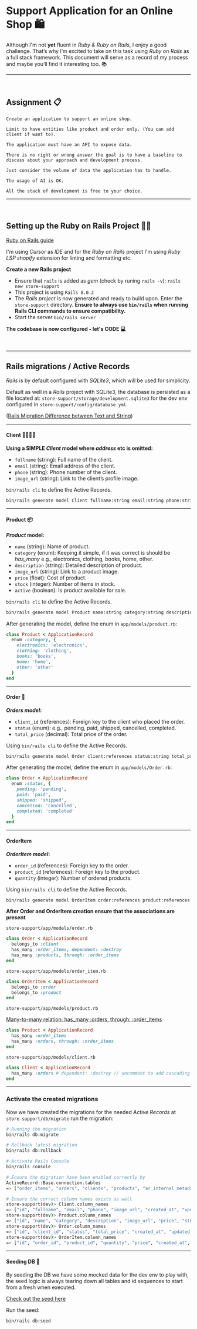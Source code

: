# Support Application for an Online Shop 🛍️

Although I'm not **yet** fluent in _Ruby & Ruby on Rails_, I enjoy a good challenge. That’s why I’m excited to take on this task using _Ruby on Rails_ as a full stack framework. This document will serve as a record of my process and maybe you’ll find it interesting too. 📚

---

<br>

## Assignment 📋

```text
Create an application to support an online shop.

Limit to have entities like product and order only. (You can add client if want to).

The application must have an API to expose data.

There is no right or wrong answer the goal is to have a baseline to discuss about your approach and development process.

Just consider the volume of data the application has to handle.

The usage of AI is OK.

All the stack of development is free to your choice.
```

---

<br>

## Setting up the Ruby on Rails Project 👷‍♀️

[Ruby on Rails guide](https://guides.rubyonrails.org/getting_started.html)

I'm using _Cursor_ as _IDE_ and for the _Ruby on Rails_ project I'm using _Ruby LSP shopify_ extension for linting and formatting etc.

**Create a new Rails project**

- Ensure that `rails` is added as _gem_ (check by runing `rails -v`): `rails new store-support`
- This project is using `Rails 8.0.2`
- The _Rails project_ is now generated and ready to build upon. Enter the `store-support` directory. **Ensure to always use `bin/rails` when running Rails CLI commands to ensure compatibility.**
- Start the server `bin/rails server`

**The codebase is now configured - let's CODE 💻**

<br>

---

## Rails migrations / Active Records

_Rails_ is by default configured with _SQLite3_, which will be used for simplicity.

Default as well in a _Rails_ project with SQLite3, the database is persisted as a file located at: `store-support/storage/development.sqlite3` for the dev env configured in `store-support/config/database.yml`.

([Rails Migration Difference between Text and String](https://www.rubyinrails.com/2014/03/16/rails-migration-difference-between-text-and-string/))

---

#### Client 👩‍🔧🙎‍♂️

**Using a SIMPLE _Client_ model where _address_ etc is omitted:**

- `fullname` (string): Full name of the client.
- `email` (string): Email address of the client.
- `phone` (string): Phone number of the client.
- `image_url` (string): Link to the client’s profile image.

`bin/rails cli` to define the Active Records.

```bash
bin/rails generate model Client fullname:string email:string phone:string image_url:string
```

---

#### Product 📦

**_Product_ model:**

- `name` (string): Name of product.
- `category` (enum): Keeping it simple, if it was correct is should be _has_many_ e.g., electronics, clothing, books, home, other.
- `description` (string): Detailed description of product.
- `image_url` (string): Link to a product image.
- `price` (float): Cost of product.
- `stock` (integer): Number of items in stock.
- `active` (boolean): Is product available for sale.

`bin/rails cli` to define the Active Records.

```bash
bin/rails generate model Product name:string category:string description:text image_url:string price:decimal stock:integer active:boolean
```

After generating the model, define the enum in `app/models/product.rb`:

```ruby
class Product < ApplicationRecord
  enum :category, {
    electronics: 'electronics',
    clothing: 'clothing',
    books: 'books',
    home: 'home',
    other: 'other'
  }
end
```

---

#### Order 📜

**_Orders model_:**

- `client_id` (references): Foreign key to the client who placed the order.
- `status` (enum): e.g., pending, paid, shipped, cancelled, completed.
- `total_price` (decimal): Total price of the order.

Using `bin/rails cli` to define the Active Records.

```bash
bin/rails generate model Order client:references status:string total_price:decimal
```

After generating the model, define the enum in `app/models/Order.rb`:

```ruby
class Order < ApplicationRecord
  enum :status, {
    pending: 'pending',
    paid: 'paid',
    shipped: 'shipped',
    cancelled: 'cancelled',
    completed: 'completed'
  }
end
```

---

#### OrderItem

**_OrderItem model_:**

- `order_id` (references): Foreign key to the order.
- `product_id` (references): Foreign key to the product.
- `quantity` (integer): Number of ordered products.

Using `bin/rails cli` to define the Active Records.

```bash
bin/rails generate model OrderItem order:references product:references quantity:integer price:decimal
```

**After Order and OrderItem creation ensure that the associations are present**

`store-support/app/models/order.rb`

```ruby
class Order < ApplicationRecord
  belongs_to :client
  has_many :order_items, dependent: :destroy
  has_many :products, through: :order_items
end
```

`store-support/app/models/order_item.rb`

```ruby
class OrderItem < ApplicationRecord
  belongs_to :order
  belongs_to :product
end
```

`store-support/app/models/product.rb`

[Many-to-many relation: has_many :orders, through: :order_items](https://guides.rubyonrails.org/association_basics.html)

```ruby
class Product < ApplicationRecord
  has_many :order_items
  has_many :orders, through: :order_items
end
```

`store-support/app/models/client.rb`

```ruby
class Client < ApplicationRecord
  has_many :orders # dependent: :destroy // uncomment to add cascading deletion
end
```

---

### Activate the created migrations

Now we have created the migrations for the needed _Active Records_ at `store-support/db/migrate` run the migration:

```bash
# Running the migration
bin/rails db:migrate

# Rollback latest migration
bin/rails db:rollback

# Activate Rails Console
bin/rails console

# Ensure the migration have been enabled correctly by
ActiveRecord::Base.connection.tables
=> ["order_items", "orders", "clients", "products", "ar_internal_metadata", "schema_migrations"]

# Ensure the correct column names exists as well
store-support(dev)> Client.column_names
=> ["id", "fullname", "email", "phone", "image_url", "created_at", "updated_at"]
store-support(dev)> Product.column_names
=> ["id", "name", "category", "description", "image_url", "price", "stock", "active", "created_at", "updated_at"]
store-support(dev)> Order.column_names
=> ["id", "client_id", "status", "total_price", "created_at", "updated_at"]
store-support(dev)> OrderItem.column_names
=> ["id", "order_id", "product_id", "quantity", "price", "created_at", "updated_at"]
```

---

#### Seeding DB 🌾

By seeding the DB we have some mocked data for the dev env to play with, the seed logic is always tearing down all tables and id sequences to start from a fresh when executed.

[Check out the seed here](./store-support/db/seeds.rb)

Run the seed:

```bash
bin/rails db:seed
```
